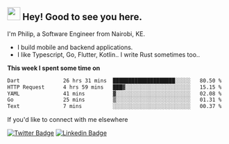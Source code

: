 <h2><img src="https://slackmojis.com/emojis/3643-cool-doge/download" width="30"/> Hey! Good to see you here.</h2>

<p>I'm Philip, a Software Engineer from Nairobi, KE. 

- I build mobile and backend applications.
- I like Typescript, Go, Flutter, Kotlin.. I write Rust sometimes too..</p>

**This week I spent some time on**
<!--START_SECTION:waka-->

```txt
Dart              26 hrs 31 mins  ████████████████████░░░░░   80.50 %
HTTP Request      4 hrs 59 mins   ███▓░░░░░░░░░░░░░░░░░░░░░   15.15 %
YAML              41 mins         ▓░░░░░░░░░░░░░░░░░░░░░░░░   02.08 %
Go                25 mins         ▒░░░░░░░░░░░░░░░░░░░░░░░░   01.31 %
Text              7 mins          ░░░░░░░░░░░░░░░░░░░░░░░░░   00.37 %
```

<!--END_SECTION:waka-->

If you'd like to connect with me elsewhere

[![Twitter Badge](https://img.shields.io/badge/-Twitter-1ca0f1?style=flat-square&labelColor=1ca0f1&logo=twitter&logoColor=white&link=https://twitter.com/_diogorodrigues)](https://twitter.com/kimathiphil)  [![Linkedin Badge](https://img.shields.io/badge/-LinkedIn-blue?style=flat-square&logo=Linkedin&logoColor=white&link=https://www.linkedin.com/in/philip-kimathi-2604a9114/)](https://www.linkedin.com/in/philip-kimathi-2604a9114/)

